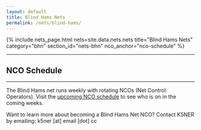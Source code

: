 ```yaml
---
layout: default
title: Blind Hams Nets
permalink: /nets/blind-hams/
---
```

{% include nets_page.html nets=site.data.nets.nets title="Blind Hams Nets" category="bhn" section_id="nets-bhn" nco_anchor="nco-schedule"
%}
<hr>
<h2 id="nco-schedule">NCO Schedule</h2>
<hr>

<p>
  The Blind Hams net runs weekly with rotating NCOs (Net Control Operators).
  Visit the <a href="/nets/blind-hams/nco-schedule/">upcoming NCO schedule</a>
  to see who is on in the coming weeks.
</p>

<p>
  Want to learn more about becoming a Blind Hams Net NCO? Contact K5NER by emailing:
  <script>
    document.write('<a href="mailto:' + 'k5ner' + '@' + 'email.cc">' +
                   'k5ner' + '@' + 'email.cc</a>');
  </script>
  <noscript>k5ner [at] email [dot] cc</noscript>
</p>
